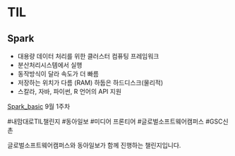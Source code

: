 # TIL
## Spark
- 대용량 데이터 처리를 위한 클러스터 컴퓨팅 프레임워크
- 분산처리시스템에서 실행
- 동작방식이 달라 속도가 더 빠름 
- 저장하는 위치가 다름 (RAM) 하둡은 하드디스크(물리적)
- 스칼라, 자바, 파이썬, R 언어의 API 지원


[Spark_basic](https://github.com/JUMI0110/TIL/blob/master/Spark/Spark_basic.md) 9월 1주차




#내맘대로TIL챌린지 #동아일보 #미디어 프론티어 #글로벌소프트웨어캠퍼스 #GSC신촌

글로벌소프트웨어캠퍼스와 동아일보가 함께 진행하는 챌린지입니다.
